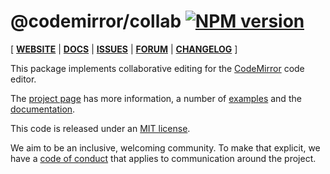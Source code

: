 # @codemirror/collab [![NPM version](https://img.shields.io/npm/v/@codemirror/collab.svg)](https://www.npmjs.org/package/@codemirror/collab)

[ [**WEBSITE**](https://codemirror.net/6/) | [**DOCS**](https://codemirror.net/6/docs/ref/#collab) | [**ISSUES**](https://github.com/codemirror/codemirror.next/issues) | [**FORUM**](https://discuss.codemirror.net/c/next/) | [**CHANGELOG**](https://github.com/codemirror/collab/blob/main/CHANGELOG.md) ]

This package implements collaborative editing for the
[CodeMirror](https://codemirror.net/6/) code editor.

The [project page](https://codemirror.net/6/) has more information, a
number of [examples](https://codemirror.net/6/examples/) and the
[documentation](https://codemirror.net/6/docs/).

This code is released under an
[MIT license](https://github.com/codemirror/collab/tree/main/LICENSE).

We aim to be an inclusive, welcoming community. To make that explicit,
we have a [code of
conduct](http://contributor-covenant.org/version/1/1/0/) that applies
to communication around the project.

